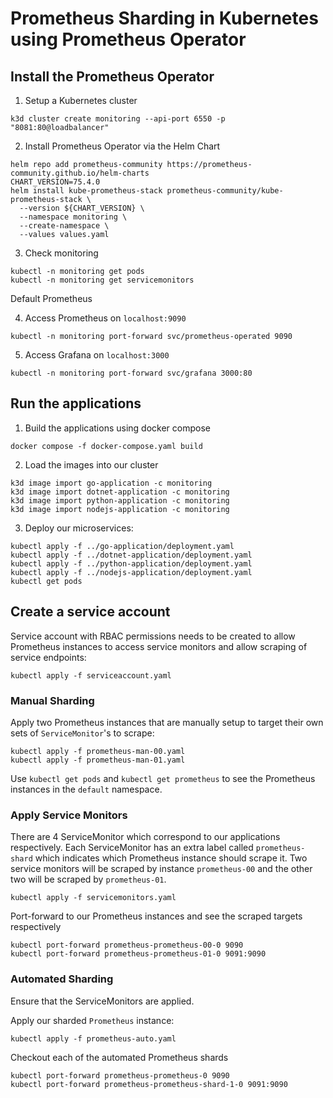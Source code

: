 # Prometheus Sharding in Kubernetes using Prometheus Operator
## Install the Prometheus Operator

1. Setup a Kubernetes cluster

```
k3d cluster create monitoring --api-port 6550 -p "8081:80@loadbalancer"
```

2. Install Prometheus Operator via the Helm Chart

```
helm repo add prometheus-community https://prometheus-community.github.io/helm-charts
CHART_VERSION=75.4.0
helm install kube-prometheus-stack prometheus-community/kube-prometheus-stack \
  --version ${CHART_VERSION} \
  --namespace monitoring \
  --create-namespace \
  --values values.yaml
```

3. Check monitoring

```
kubectl -n monitoring get pods
kubectl -n monitoring get servicemonitors
```

Default Prometheus

4. Access Prometheus on `localhost:9090`

```
kubectl -n monitoring port-forward svc/prometheus-operated 9090
```

5. Access Grafana on `localhost:3000`

```
kubectl -n monitoring port-forward svc/grafana 3000:80
```

## Run the applications

1. Build the applications using docker compose

```
docker compose -f docker-compose.yaml build 
```

2. Load the images into our cluster

```
k3d image import go-application -c monitoring
k3d image import dotnet-application -c monitoring
k3d image import python-application -c monitoring
k3d image import nodejs-application -c monitoring
```

3. Deploy our microservices:

```
kubectl apply -f ../go-application/deployment.yaml
kubectl apply -f ../dotnet-application/deployment.yaml
kubectl apply -f ../python-application/deployment.yaml
kubectl apply -f ../nodejs-application/deployment.yaml
kubectl get pods
```

## Create a service account

Service account with RBAC permissions needs to be created to allow Prometheus instances to access service monitors and allow scraping of service endpoints:

```
kubectl apply -f serviceaccount.yaml
```

### Manual Sharding

Apply two Prometheus instances that are manually setup to target their own sets of `ServiceMonitor`'s to scrape:

```
kubectl apply -f prometheus-man-00.yaml
kubectl apply -f prometheus-man-01.yaml
```

Use `kubectl get pods` and `kubectl get prometheus` to see the Prometheus instances in the `default` namespace.

### Apply Service Monitors

There are 4 ServiceMonitor which correspond to our applications respectively. Each ServiceMonitor has an extra label 
called `prometheus-shard` which indicates which Prometheus instance should scrape it. Two service monitors will be scraped by instance `prometheus-00` 
and the other two will be scraped by `prometheus-01`.

```
kubectl apply -f servicemonitors.yaml
```

Port-forward to our Prometheus instances and see the scraped targets respectively

```
kubectl port-forward prometheus-prometheus-00-0 9090
kubectl port-forward prometheus-prometheus-01-0 9091:9090
```

### Automated Sharding

Ensure that the ServiceMonitors are applied.

Apply our sharded `Prometheus` instance:

```
kubectl apply -f prometheus-auto.yaml
```

Checkout each of the automated Prometheus shards

```
kubectl port-forward prometheus-prometheus-0 9090
kubectl port-forward prometheus-prometheus-shard-1-0 9091:9090
```